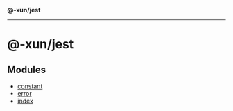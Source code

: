 **@-xun/jest**

***

# @-xun/jest

## Modules

- [constant](constant/README.md)
- [error](error/README.md)
- [index](index/README.md)
